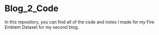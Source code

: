 # Blog_2_Code

In this repository, you can find all of the code and notes I made for my Fire Emblem Dataset for my second blog.
